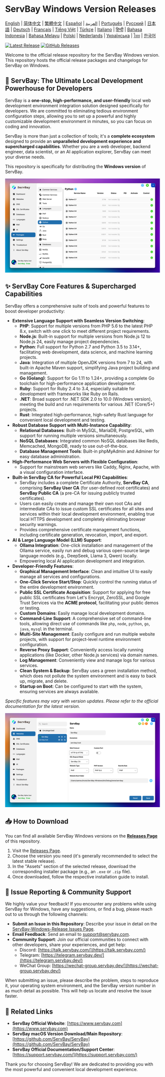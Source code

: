 # ServBay Windows Version Releases

[English](/README.md) | [简体中文](/README_zh-CN.md) | [繁體中文](/README_zh-TW.md) | [Español](/README_es.md) | [العربية](/README_ar.md) | [Português](/README_pt.md) | [Русский](/README_ru.md) | [日本語](/README_ja.md) | [Deutsch](/README_de.md) | [Français](/README_fr.md) | [Tiếng Việt](/README_vi.md) | [Türkçe](/README_tr.md) | [Italiano](/README_it.md) | [हिन्दी](/README_hi.md) | [Bahasa Indonesia](/README_id.md) | [Bahasa Melayu](/README_ms.md) | [Polski](/README_pl.md) | [Nederlands](/README_nl.md) | [Українська](/README_uk.md) | [ไทย](/README_th.md) | [한국어](/README_ko.md)

[![Latest Release](https://img.shields.io/github/v/release/ServBay/ServBay-Windows-Release?display_name=tag&sort=semver&label=Latest%20Release)](https://github.com/ServBay/ServBay-Windows-Release/releases/latest)
[![GitHub Releases](https://img.shields.io/github/downloads/ServBay/ServBay-Windows-Release/total?label=Total%20Downloads)](https://github.com/ServBay/ServBay-Windows-Release/releases)

Welcome to the official release repository for the ServBay Windows version. This repository hosts the official release packages and changelogs for ServBay on Windows.

## 🚀 ServBay: The Ultimate Local Development Powerhouse for Developers

ServBay is a **one-stop, high-performance, and user-friendly** local web development environment integration solution designed specifically for developers. We are committed to eliminating tedious environment configuration steps, allowing you to set up a powerful and highly customizable development environment in minutes, so you can focus on coding and innovation.

ServBay is more than just a collection of tools; it's a **complete ecosystem** designed to provide an **unparalleled development experience and supercharged capabilities**. Whether you are a web developer, backend engineer, data scientist, or an AI application explorer, ServBay can meet your diverse needs.

This repository is specifically for distributing the **Windows version** of ServBay.

![ServBay Windows version screenshot: Softwares](screenshots/softwares.png)

## ✨ ServBay Core Features & Supercharged Capabilities

ServBay offers a comprehensive suite of tools and powerful features to boost developer productivity:

*   **Extensive Language Support with Seamless Version Switching**:
    *   **PHP**: Support for multiple versions from PHP 5.6 to the latest PHP 8.x, switch with one click to meet different project requirements.
    *   **Node.js**: Built-in support for multiple versions from Node.js 12 to Node.js 24, easily manage project dependencies.
    *   **Python**: Full support for Python 2.7 and Python 3.5 to 3.14+, facilitating web development, data science, and machine learning projects.
    *   **Java**: Integration of multiple OpenJDK versions from 7 to 24, with built-in Apache Maven support, simplifying Java project building and management.
    *   **Go (Golang)**: Support for Go 1.11 to 1.24+, providing a complete Go toolchain for high-performance application development.
    *   **Ruby**: Support for Ruby 2.4 to 3.4, especially suitable for development with frameworks like Ruby on Rails.
    *   **.NET**: Broad support for .NET SDK 2.0 to 10.0 (Windows version), meeting the build and run requirements for various .NET (Core/5+) projects.
    *   **Rust**: Integrated high-performance, high-safety Rust language for convenient local development and testing.
*   **Robust Database Support with Multi-Instance Capability**:
    *   **Relational Databases**: Built-in MySQL, MariaDB, PostgreSQL, with support for running multiple versions simultaneously.
    *   **NoSQL Databases**: Integrated common NoSQL databases like Redis, Memcached, MongoDB, ready to use out-of-the-box.
    *   **Database Management Tools**: Built-in phpMyAdmin and Adminer for easy database administration.
*   **High-Performance Web Servers with Flexible Configuration**:
    *   Support for mainstream web servers like Caddy, Nginx, Apache, with a visual configuration interface.
*   **Built-in ServBay CA for Powerful Local PKI Capabilities**:
    *   ServBay includes a complete Certificate Authority, **ServBay CA**, comprising **ServBay User CA** (for user-defined root certificates) and **ServBay Public CA** (a pre-CA for issuing publicly trusted certificates).
    *   Users can easily create and manage their own root CAs and intermediate CAs to issue custom SSL certificates for all sites and services within their local development environment, enabling true local HTTPS development and completely eliminating browser security warnings.
    *   Provides comprehensive certificate management functions, including certificate generation, revocation, import, and export.
*   **AI & Large Language Model (LLM) Support**:
    *   **Ollama Integration**: One-click installation and management of the Ollama service, easily run and debug various open-source large language models (e.g., DeepSeek, Llama 3, Qwen) locally.
    *   Empowering local AI application development and integration.
*   **Developer-Friendly Features**:
    *   **Graphical Management Interface**: Clean and intuitive UI to easily manage all services and configurations.
    *   **One-Click Service Start/Stop**: Quickly control the running status of the entire development environment.
    *   **Public SSL Certificate Acquisition**: Support for applying for free public SSL certificates from Let's Encrypt, ZeroSSL, and Google Trust Services via the **ACME protocol**, facilitating your public demos or testing.
    *   **Custom Domains**: Easily manage local development domains.
    *   **Command-Line Support**: A comprehensive set of command-line tools, allowing direct use of commands like `php`, `node`, `python`, `go`, `java`, `mysql` in the terminal.
    *   **Multi-Site Management**: Easily configure and run multiple website projects, with support for project-level runtime environment configuration.
    *   **Reverse Proxy Support**: Conveniently access locally running applications (like Docker, other Node.js services) via domain names.
    *   **Log Management**: Conveniently view and manage logs for various services.
    *   **Clean System & Backup**: ServBay uses a green installation method, which does not pollute the system environment and is easy to back up, migrate, and delete.
    *   **Startup on Boot**: Can be configured to start with the system, ensuring services are always available.

*Specific features may vary with version updates. Please refer to the official documentation for the latest version.*


![ServBay Windows version screenshot: Website](screenshots/website.png)


## 📥 How to Download

You can find all available ServBay Windows versions on the **[Releases Page](https://github.com/ServBay/ServBay-Windows-Release/releases)** of this repository.

1.  Visit the [Releases Page](https://github.com/ServBay/ServBay-Windows-Release/releases).
2.  Choose the version you need (it's generally recommended to select the latest stable release).
3.  In the "Assets" section of the selected release, download the corresponding installer package (e.g., an `.exe` or `.zip` file).
4.  Once downloaded, follow the respective installation guide to install.

## 💬 Issue Reporting & Community Support

We highly value your feedback! If you encounter any problems while using ServBay for Windows, have any suggestions, or find a bug, please reach out to us through the following channels:

*   **Submit an Issue in this Repository**: Describe your issue in detail on the [ServBay-Windows-Release Issues Page](https://github.com/ServBay/ServBay-Windows-Release/issues).
*   **Email Feedback**: Send an email to [support@servbay.com](mailto:support@servbay.com).
*   **Community Support**: Join our official communities to connect with other developers, share your experiences, and get help:
    *   Discord: [https://talk.servbay.com/](https://talk.servbay.com/)
    *   Telegram: [https://telegram.servbay.dev/](https://telegram.servbay.dev/)
    *   WeChat Group: [https://wechat-group.servbay.dev/](https://wechat-group.servbay.dev/)

When submitting an issue, please describe the problem, steps to reproduce it, your operating system environment, and the ServBay version number in as much detail as possible. This will help us locate and resolve the issue faster.

## 🔗 Related Links

*   **ServBay Official Website**: [https://www.servbay.com](https://www.servbay.com)
*   **ServBay macOS Version Download/Main Repository**: [https://github.com/ServBay/ServBay](https://github.com/ServBay/ServBay)
*   **ServBay Official Documentation/Support Center**: [https://support.servbay.com/](https://support.servbay.com/)

Thank you for choosing ServBay! We are dedicated to providing you with the most powerful and convenient local development experience.
